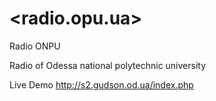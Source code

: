<radio.opu.ua>
============

Radio ONPU

Radio of Odessa national polytechnic university

Live Demo http://s2.gudson.od.ua/index.php

